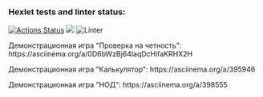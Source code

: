 ### Hexlet tests and linter status:
[![Actions Status](https://github.com/LiubovButorina/frontend-project-lvl1/workflows/hexlet-check/badge.svg)](https://github.com/LiubovButorina/frontend-project-lvl1/actions)
<a href="https://codeclimate.com/github/codeclimate/codeclimate/maintainability"><img src="https://api.codeclimate.com/v1/badges/a99a88d28ad37a79dbf6/maintainability" /></a>
![Linter](https://github.com/LiubovButorina/frontend-project-lvl1/workflows/Linter/badge.svg)
<p>Демонстрационная игра "Проверка на четность": https://asciinema.org/a/0D6bWzBj64laqDcHifaKRHX2H </p>
<p>Демонстрационная игра "Калькулятор": https://asciinema.org/a/395946 </p>
<p>Демонстрационная игра "НОД": https://asciinema.org/a/398555 </p>
